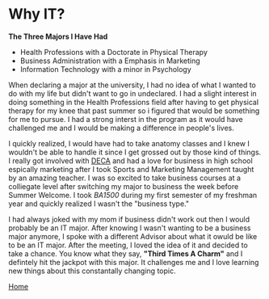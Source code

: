 # Why IT?

**The Three Majors I Have Had**
+ Health Professions with a Doctorate in Physical Therapy
+ Business Administration with a Emphasis in Marketing
+ Information Technology with a minor in Psychology

When declaring a major at the university, I had no idea of what I wanted to do with my life but didn't want to go in undeclared. I had a slight interest in doing something in the Health Professions field after having to get physical therapy for my knee that past summer so i figured that would be something for me to pursue. I had a strong interst in the program as it would have challenged me and I would be making a difference in people's lives.

I quickly realized, I would have had to take anatomy classes and I knew I wouldn't be able to handle it since I get grossed out by those kind of things. I really got involved with [DECA](https://www.deca.org/) and had a love for business in high school espically marketing after I took Sports and Marketing Management taught by an amazing teacher. I was so excited to take business courses at a colliegate level after switching my major to business the week before Summer Welcome. I took *BA1500* during my first semester of my freshman year and quickly realized I wasn't the "business type."

I had always joked with my mom if business didn't work out then I would probably be an IT major. After knowing I wasn't wanting to be a business major anymore, I spoke with a different Advisor about what it owuld be like to be an IT major. After the meeting, I loved the idea of it and decided to take a chance. You know what they say, **"Third Times A Charm"** and I defintely hit the jackpot with this major. It challenges me and I love learning new things about this constantally changing topic. 

[Home](https://github.com/HaileyJessee/IT1000-Final-Project)
